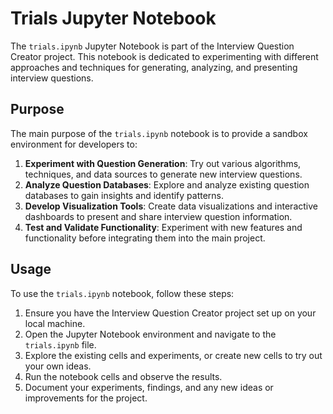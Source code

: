 # Trials Jupyter Notebook

The `trials.ipynb` Jupyter Notebook is part of the Interview Question Creator project. This notebook is dedicated to experimenting with different approaches and techniques for generating, analyzing, and presenting interview questions.

## Purpose

The main purpose of the `trials.ipynb` notebook is to provide a sandbox environment for developers to:

1. **Experiment with Question Generation**: Try out various algorithms, techniques, and data sources to generate new interview questions.
2. **Analyze Question Databases**: Explore and analyze existing question databases to gain insights and identify patterns.
3. **Develop Visualization Tools**: Create data visualizations and interactive dashboards to present and share interview question information.
4. **Test and Validate Functionality**: Experiment with new features and functionality before integrating them into the main project.

## Usage

To use the `trials.ipynb` notebook, follow these steps:

1. Ensure you have the Interview Question Creator project set up on your local machine.
2. Open the Jupyter Notebook environment and navigate to the `trials.ipynb` file.
3. Explore the existing cells and experiments, or create new cells to try out your own ideas.
4. Run the notebook cells and observe the results.
5. Document your experiments, findings, and any new ideas or improvements for the project.


